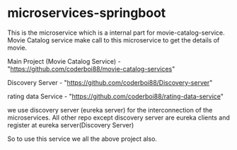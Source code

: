 # microservices-springboot

This is the microservice which is a internal part for movie-catalog-service.
Movie Catalog service make call to this microservice to get the details of movie.

Main Project (Movie Catalog Service) - "https://github.com/coderboi88/movie-catalog-services"

Discovery Server - "https://github.com/coderboi88/Discovery-server"

rating data Service - "https://github.com/coderboi88/rating-data-service"

we use discovery server (eureka server) for the interconnection of the microservices.
All other repo except discovery server are eureka clients and register at eureka server(Discovery Server)

So to use this service we all the above project also.
